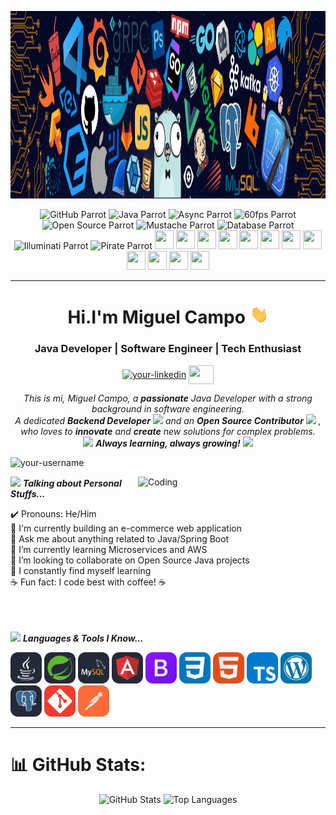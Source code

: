 <p align="center">
  <img src="https://github.com/Jaydeep-Yadav/Jaydeep-Yadav/blob/main/banner.png"  width="1000" height="300"/>
<div align="center">
    <img src="https://cultofthepartyparrot.com/parrots/hd/githubparrot.gif" width="30" height="30" alt="GitHub Parrot"/>
    <img src="https://cultofthepartyparrot.com/parrots/hd/java-parrot.gif" width="30" height="30" alt="Java Parrot"/>
    <img src="https://cultofthepartyparrot.com/parrots/asyncparrot.gif" width="36" height="30" alt="Async Parrot"/>
    <img src="https://cultofthepartyparrot.com/parrots/hd/60fpsparrot.gif" width="30" height="30" alt="60fps Parrot"/>
    <img src="https://cultofthepartyparrot.com/parrots/hd/opensourceparrot.gif" width="30" height="30" alt="Open Source Parrot"/>
    <img src="https://cultofthepartyparrot.com/parrots/hd/mustacheparrot.gif" width="30" height="30" alt="Mustache Parrot"/>
    <img src="https://cultofthepartyparrot.com/parrots/hd/databaseparrot.gif" width="30" height="30" alt="Database Parrot"/>
    <img src="https://cultofthepartyparrot.com/parrots/hd/illuminatiparrot.gif" width="30" height="30" alt="Illuminati Parrot"/>
    <img src="https://cultofthepartyparrot.com/parrots/hd/pirateparrot.gif" width="30" height="30" alt="Pirate Parrot"/>
   <img src="https://cultofthepartyparrot.com/parrots/hd/spinningparrot.gif" width="30" height="30"/>
    <img src="https://cultofthepartyparrot.com/parrots/hd/levitationparrot.gif" width="30" height="30"/>
    <img src="https://cultofthepartyparrot.com/parrots/hd/meldparrot.gif" width="30" height="30"/>
    <img src="https://cultofthepartyparrot.com/parrots/slomoparrot.gif" width="30" height="30"/>
    <img src="https://cultofthepartyparrot.com/parrots/hd/moonwalkingparrot.gif" width="30" height="30"/>
    <img src="https://cultofthepartyparrot.com/parrots/hd/stableparrot.gif" width="30" height="30"/>
    <img src="https://cultofthepartyparrot.com/parrots/hd/scienceparrot.gif" width="30" height="30"/>
    <img src="https://cultofthepartyparrot.com/parrots/hd/pirateparrot.gif" width="30" height="30"/>
    <img src="https://cultofthepartyparrot.com/parrots/hd/footballparrot.gif" width="30" height="30"/>
    <img src="https://cultofthepartyparrot.com/parrots/hd/illuminatiparrot.gif" width="30" height="30"/>
    <img src="https://cultofthepartyparrot.com/parrots/hd/hypnoparrotdark.gif" width="30" height="30"/>
    <img src="https://cultofthepartyparrot.com/parrots/hd/mustacheparrot.gif" width="30" height="30"/>
</div>

</p>
<hr>
<h1 align="center">Hi.I'm Miguel Campo <img src="https://raw.githubusercontent.com/ABSphreak/ABSphreak/master/gifs/Hi.gif" width="30px"></h1>
<h3 align="center">Java Developer | Software Engineer | Tech Enthusiast</h3>
<p align="center">
<a href="www.linkedin.com/in/miguelcampodiaz" target="blank"><img align="center" src="https://cdn.jsdelivr.net/npm/simple-icons@3.0.1/icons/linkedin.svg" alt="your-linkedin" height="30" width="40" /></a>
<a href="mailto:campodiaz22@hotmail.com"><img align="center" src="https://simpleicons.org/icons/gmail.svg" height="30" width="40" /></a>

</p>

<p align="center">
  <em>
    This is mi, Miguel Campo, a <b>passionate</b> Java Developer with a strong background in software engineering. <br>
    A dedicated <b>Backend Developer</b> <img src="https://github.com/TheDudeThatCode/TheDudeThatCode/blob/master/Assets/Developer.gif" width="30px"> and an <b>Open Source Contributor</b>&nbsp;<img src="https://github.com/TheDudeThatCode/TheDudeThatCode/blob/master/Assets/Designer.gif" width="36px">&nbsp,<br>who loves to <b>innovate</b> and <b>create</b> new solutions for complex problems.
  </em> 
  <br>
  <img src="https://media.giphy.com/media/VgCDAzcKvsR6OM0uWg/giphy.gif" width="50" /> <b><i>Always learning, always growing!</i></b> <img src="https://media.giphy.com/media/7j2hfyeVcDtf2/giphy.gif" width="50" />
</p>

<p align="left"> <img src="https://komarev.com/ghpvc/?username=your-username&label=Profile%20views&color=0e75b6&style=flat" alt="your-username" /> </p>
<img align="right" width=300px alt="Coding" src="https://github.com/Adam-pw/Adam-pw/blob/main/animation_500_kxa883sd.gif?raw=true" />

<img src="https://media.giphy.com/media/ObNTw8Uzwy6KQ/giphy.gif" width="30px">&nbsp;***Talking about Personal Stuffs...***

✔️ Pronouns: He/Him  
🚀 I'm currently building an e-commerce web application  
💬 Ask me about anything related to Java/Spring Boot  
🔭 I’m currently learning Microservices and AWS  
🤝 I’m looking to collaborate on Open Source Java projects  
🌱 I constantly find myself learning  
☕ Fun fact: I code best with coffee! ☕<br><br><br><br>

<img src="https://media.giphy.com/media/ObNTw8Uzwy6KQ/giphy.gif" width="30px">&nbsp;***Languages & Tools I Know...***
<p align="left">
  <code><img height="50" src="https://raw.githubusercontent.com/tandpfun/skill-icons/65dea6c4eaca7da319e552c09f4cf5a9a8dab2c8/icons/Java-Dark.svg"></code>
  <code><img height="50" src="https://github.com/tandpfun/skill-icons/blob/main/icons/Spring-Dark.svg"></code>
  <code><img height="50" src="https://github.com/tandpfun/skill-icons/blob/main/icons/MySQL-Dark.svg"></code>
  <code><img height="50" src="https://github.com/tandpfun/skill-icons/blob/main/icons/Angular-Dark.svg"></code>
  <code><img height="50" src="https://github.com/tandpfun/skill-icons/blob/main/icons/Bootstrap.svg"></code>
  <code><img height="50" src="https://github.com/tandpfun/skill-icons/blob/main/icons/CSS.svg"></code>
  <code><img height="50" src="https://github.com/tandpfun/skill-icons/blob/main/icons/HTML.svg"></code>
  <code><img height="50" src="https://github.com/tandpfun/skill-icons/blob/main/icons/TypeScript.svg"></code>
  <code><img height="50" src="https://github.com/tandpfun/skill-icons/blob/main/icons/Wordpress.svg"></code>
  <code><img height="50" src="https://github.com/tandpfun/skill-icons/blob/main/icons/PostgreSQL-Dark.svg"></code>
  <code><img height="50" src="https://github.com/tandpfun/skill-icons/blob/main/icons/Git.svg"></code>
  <code><img height="50" src="https://github.com/tandpfun/skill-icons/blob/main/icons/Postman.svg"></code>
</p>
<hr>
<p align="center">

# 📊 GitHub Stats:
<p align="center">
  <img src="https://github-readme-stats.vercel.app/api?username=campo22&theme=github_dark_dimmed&hide_border=false&include_all_commits=false&count_private=false" alt="GitHub Stats" width="400" height="160"/>
  <img src="https://github-readme-stats.vercel.app/api/top-langs/?username=campo22&theme=github_dark_dimmed&hide_border=false&include_all_commits=false&count_private=false&layout=compact" alt="Top Languages" width="400" height="160"/>
</p>



